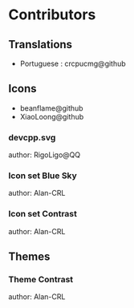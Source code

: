 # Contributors

## Translations

- Portuguese : crcpucmg@github

## Icons

- beanflame@github
- XiaoLoong@github

### devcpp.svg

author: RigoLigo@QQ

### Icon set Blue Sky

author: Alan-CRL

### Icon set Contrast

author: Alan-CRL

## Themes

### Theme Contrast

author: Alan-CRL